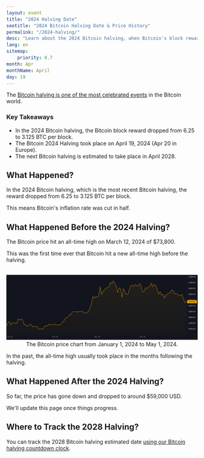 ```yaml
---
layout: event
title: "2024 Halving Date"
seotitle: "2024 Bitcoin Halving Date & Price History"
permalink: "/2024-halving/"
desc: "Learn about the 2024 Bitcoin halving, when Bitcoin's block reward fell from 6.25 to 3.125 BTC per block." 
lang: en
sitemap:
    priority: 0.7
month: Apr
monthName: April
day: 19
---
```



The [Bitcoin halving is one of the most celebrated events](https://bitbo.io/halving/) in the Bitcoin world. 

<h3>Key Takeaways</h3> 
<ul> 
<li>In the 2024 Bitcoin halving, the Bitcoin block reward dropped from 6.25 to 3.125 BTC per block.</li>
<li>The Bitcoin 2024 Halving took place on April 19, 2024 (Apr 20 in Europe).</li> 
<li>The next Bitcoin halving is estimated to take place in April 2028.</li> 
</ul>

## What Happened?

In the 2024 Bitcoin halving, which is the most recent Bitcoin halving, the reward dropped from 6.25 to 3.125 BTC per block.

This means Bitcoin's inflation rate was cut in half.


## What Happened Before the 2024 Halving? 

The Bitcoin price hit an all-time high on March 12, 2024 of $73,800. 

This was the first time ever that Bitcoin hit a new all-time high before the halving. 

<br>
<center><img alt="2020 btc price" src="/img/2024halving.png" />
<div class="kb-helper">The Bitcoin price chart from January 1, 2024 to May 1, 2024.</div>
</center>

In the past, the all-time high usually took place in the months following the halving. 

## What Happened After the 2024 Halving?

So far, the price has gone down and dropped to around $59,000 USD. 

We'll update this page once things progress.

## Where to Track the 2028 Halving?

You can track the 2028 Bitcoin halving estimated date [using our Bitcoin halving countdown clock](https://bitbo.io/halving/).

<script>(function(d,u,ac){var s=d.createElement('script');s.type='text/javascript';s.src='https://a.omappapi.com/app/js/api.min.js';s.async=true;s.dataset.user=u;s.dataset.account=ac;d.getElementsByTagName('head')[0].appendChild(s);})(document,277670,295485);</script>